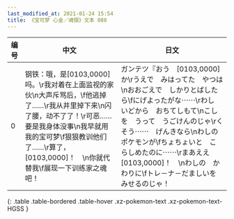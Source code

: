 ```yaml
---
last_modified_at: 2021-01-24 15:54
title: 《宝可梦 心金／魂银》文本 088
---
```

| 编号 | 中文 | 日文 |
| ---- | ---- | ---- |
| 0 | 钢铁：哦，是[0103,0000]吗。\r我对着在上面监视的家伙\n大声斥骂后，\f他逃掉了……\r我从井里掉下来\n闪了腰，动不了了！\r可恶……要是我身体没事\n我早就用我的宝可梦\f狠狠教训他们了……\r算了，[0103,0000]！　\n你就代替我\f展现一下训练家之魂吧！ | ガンテツ『おう　[0103,0000]か\rうえで　みはってた　やつは\nおおごえで　しかりとばしたら\fにげよったがな⋯⋯\rわし　いどから　おちてしもて\nこしを　うって　うごけんのじゃ\rくそう⋯⋯　げんきなら\nわしの　ポケモンが\fちょちょいと　こらしめたのに⋯⋯\rまあええ　[0103,0000]！　\nわしの　かわりに\fトレ－ナ－だましいを　みせるのじゃ！ |
{: .table .table-bordered .table-hover .xz-pokemon-text .xz-pokemon-text-HGSS }